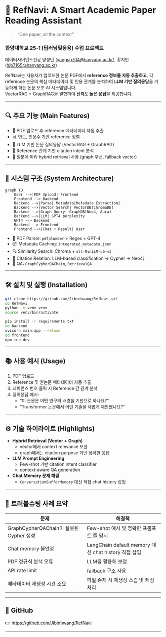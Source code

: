 # 🧠 RefNavi: A Smart Academic Paper Reading Assistant

> “One paper, all the context”

### 한양대학교 25-1 [딥러닝및응용] 수업 프로젝트
데이터사이언스전공 양성민 (yangsp704@hanyang.ac.kr), 황지빈 (hjb7165@hanyang.ac.kr)

RefNavi는 사용자가 업로드한 논문 PDF에서 **reference 정보를 자동 추출하고**, 각 reference 논문의 핵심 메타데이터 및 인용 관계를 분석하여 **LLM 기반 질의응답**을 가능하게 하는 논문 보조 AI 시스템입니다.  
VectorRAG + GraphRAG을 결합하여 **신뢰도 높은 응답**을 제공합니다.

---

## 🔍 주요 기능 (Main Features)

- 📄 PDF 업로드 후 reference 메타데이터 자동 추출
- 📊 연도, 인용수 기반 reference 정렬
- 🧠 LLM 기반 논문 질의응답 (VectorRAG + GraphRAG)
- 🧭 Reference 관계 기반 citation intent 분석
- 💬 질문에 따라 hybrid retrieval 사용 (graph 우선, fallback vector)

---

## 🧱 시스템 구조 (System Architecture)

```mermaid
graph TD
    User -->|PDF Upload| Frontend
    Frontend --> Backend
    Backend -->|Parse| Metadata[Metadata Extraction]
    Backend -->|Vector Search| VectorDB(ChromaDB)
    Backend -->|Graph Query| GraphDB(Neo4j Aura)
    Backend -->|LLM| GPT4 perplexity
    GPT4 --> Backend
    Backend --> Frontend
    Frontend -->|Chat + Result| User
```

- 📄 PDF Parser: `pdfplumber` + Regex + GPT-4
- 📦 Metadata Caching: `integrated_metadata.json`
- 🔍 Similarity Search: Chroma + `all-MiniLM-L6-v2`
- 🧭 Citation Relation: LLM-based classification → Cypher → Neo4j
- 💬 QA: `GraphCypherQAChain`, `RetrievalQA`

---

## 🛠️ 설치 및 실행 (Installation)

```bash
git clone https://github.com/Jibinhwang/RefNavi.git
cd RefNavi
python -m venv venv
source venv/bin/activate

pip install -r requirements.txt
cd backend
uvicorn main:app --reload
cd frontend
npm run dev
```

---

## 📚 사용 예시 (Usage)

1. PDF 업로드
2. Reference 및 원논문 메타데이터 자동 추출
3. 레퍼런스 번호 클릭 시 Reference 간 관계 분석
4. 질의응답 예시:
    - “이 논문은 어떤 연구의 배경을 기반으로 하나요?”
    - “Transformer 논문에서 어떤 기술을 새롭게 제안했나요?”

---

## ⚙️ 기술 하이라이트 (Highlights)

- **Hybrid Retrieval (Vector + Graph)**
  - vector에서 context relevance 보완
  - graph에서는 citation purpose 기반 정확한 응답
- **LLM Prompt Engineering**
  - Few-shot 기반 citation intent classifier
  - context-aware QA generation
- **Chat Memory 문제 해결**
  - `ConversationBufferMemory` 대신 직접 chat history 삽입
---

## 🐞 트러블슈팅 사례 요약

| 문제 | 해결책 |
|------|--------|
| GraphCypherQAChain이 잘못된 Cypher 생성 | Few-shot 예시 및 명확한 프롬프트 룰 명시 |
| Chat memory 불안정 | LangChain default memory 대신 chat history 직접 삽입 |
| PDF 정규식 분석 오류 | LLM을 활용해 보정 |
| API rate limit | fallback 구조 사용 |
| 메타데이터 재생성 시간 소요 | 파일 존재 시 재생성 스킵 및 캐싱 처리 |

---

## 🔗 GitHub

👉 https://github.com/Jibinhwang/RefNavi

---
